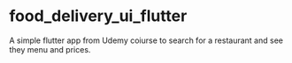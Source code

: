 # food_delivery_ui_flutter
A simple flutter app  from Udemy coiurse to search for a restaurant and see they menu and prices.
